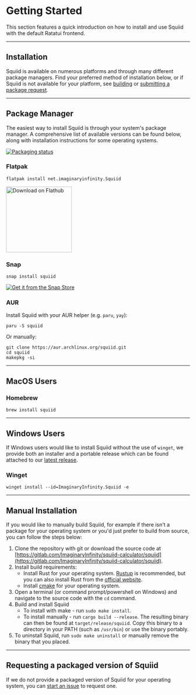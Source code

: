 # Getting Started

This section features a quick introduction on how to install and use Squiid with the default Ratatui frontend.

----

## Installation

Squiid is available on numerous platforms and through many different package managers. Find your preferred method of installation below, or if Squiid is not available for your platform, see [building](#manual-installation) or [submitting a package request](#requesting-a-packaged-version-of-squiid).

----

## Package Manager
The easiest way to install Squiid is through your system's package manager. A comprehensive list of available versions can be found below, along with installation instructions for some operating systems.

[![Packaging status](https://repology.org/badge/vertical-allrepos/squiid.svg)](https://repology.org/project/squiid/versions)

### Flatpak

```properties
flatpak install net.imaginaryinfinity.Squiid
```
<a href='https://flathub.org/apps/net.imaginaryinfinity.Squiid'><img width='180' alt='Download on Flathub' src='https://dl.flathub.org/assets/badges/flathub-badge-en.png'/></a>

### Snap
```properties
snap install squiid
```

[![Get it from the Snap Store](https://snapcraft.io/static/images/badges/en/snap-store-black.svg)](https://snapcraft.io/squiid)

### AUR

Install Squiid with your AUR helper (e.g. `paru`, `yay`):
```properties
paru -S squiid
```

Or manually:
```properties
git clone https://aur.archlinux.org/squiid.git
cd squiid
makepkg -si
```

----

## MacOS Users

### Homebrew

```properties
brew install squiid
```

<!-- ----

TODO: more -->

----

## Windows Users
If Windows users would like to install Squiid without the use of `winget`, we provide both an installer and a portable release which can be found attached to our [latest release](https://gitlab.com/ImaginaryInfinity/squiid-calculator/squiid/-/releases/permalink/latest).

### Winget
```properties
winget install --id=ImaginaryInfinity.Squiid -e
```


----

## Manual Installation
If you would like to manually build Squiid, for example if there isn't a package for your operating system or you'd just prefer to build from source, you can follow the steps below:

1. Clone the repository with git or download the source code at [https://gitlab.com/ImaginaryInfinity/squiid-calculator/squiid](https://gitlab.com/ImaginaryInfinity/squiid-calculator/squiid).
2. Install build requirements:
    - Install Rust for your operating system. [Rustup](https://rustup.rs/) is recommended, but you can also install Rust from the [official website](https://www.rust-lang.org/).
    - Install [cmake](https://cmake.org/) for your operating system.
3. Open a terminal (or command prompt/powershell on Windows) and navigate to the source code with the `cd` command.
4. Build and install Squiid
    -  To install with make - run `sudo make install`.
    -  To install manually - run `cargo build --release`. The resulting binary can then be found at `target/release/squiid`. Copy this binary to a directory in your PATH (such as `/usr/bin`) or use the binary portably.
5. To uninstall Squiid, run `sudo make uninstall` or manually remove the binary that you placed.

----

## Requesting a packaged version of Squiid
If we do not provide a packaged version of Squiid for your operating system, you can [start an issue](http://gitlab.com/ImaginaryInfinity/squiid-calculator/squiid/issues/new?issuable_template=Package%20Request) to request one.